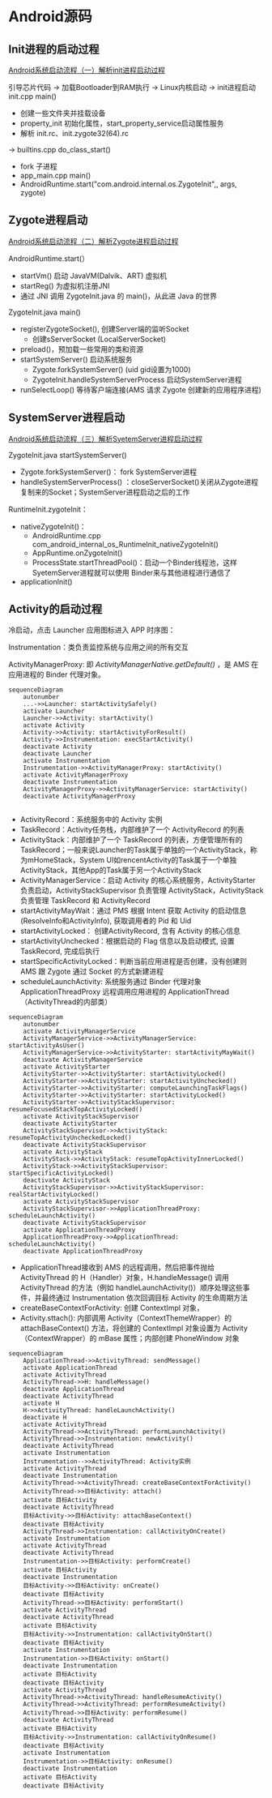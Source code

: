 # Android源码

## Init进程的启动过程

[Android系统启动流程（一）解析init进程启动过程](http://liuwangshu.cn/framework/booting/1-init.html)

引导芯片代码 -> 加载Bootloader到RAM执行 -> Linux内核启动 -> init进程启动 init.cpp main()

* 创建一些文件夹并挂载设备
* property_init 初始化属性，start_property_service启动属性服务
* 解析 init.rc、init.zygote32(64).rc

-> builtins.cpp do_class_start() 

* fork 子进程
* app_main.cpp main()
* AndroidRuntime.start("com.android.internal.os.ZygoteInit",, args, zygote)

## Zygote进程启动

[Android系统启动流程（二）解析Zygote进程启动过程](http://liuwangshu.cn/framework/booting/2-zygote.html)

AndroidRuntime.start(）

* startVm() 启动 JavaVM(Dalvik、ART) 虚拟机
* startReg() 为虚拟机注册JNI
* 通过 JNI 调用 ZygoteInit.java 的 main()，从此进 Java 的世界

 ZygoteInit.java main()

* registerZygoteSocket(), 创建Server端的监听Socket
  * 创建sServerSocket (LocalServerSocket)  
* preload()，预加载一些常用的类和资源
* startSystemServer() 启动系统服务
  * Zygote.forkSystemServer() (uid gid设置为1000)
  * ZygoteInit.handleSystemServerProcess 启动SystemServer进程
* runSelectLoop() 等待客户端连接(AMS 请求 Zygote 创建新的应用程序进程)

## SystemServer进程启动

[Android系统启动流程（三）解析SyetemServer进程启动过程](http://liuwangshu.cn/framework/booting/3-syetemserver.html)

ZygoteInit.java startSystemServer()

* Zygote.forkSystemServer()： fork SystemServer进程
* handleSystemServerProcess() ：closeServerSocket()关闭从Zygote进程复制来的Socket；SystemServer进程启动之后的工作

RuntimeInit.zygoteInit：

* nativeZygoteInit()：
  * AndroidRuntime.cpp com_android_internal_os_RuntimeInit_nativeZygoteInit()
  * AppRuntime.onZygoteInit()
  * ProcessState.startThreadPool()：启动一个Binder线程池，这样SyetemServer进程就可以使用
Binder来与其他进程进行通信了
* applicationInit()



## Activity的启动过程

冷启动，点击 Launcher 应用图标进入 APP 时序图：

Instrumentation：类负责监控系统与应用之间的所有交互

ActivityManagerProxy: 即 *ActivityManagerNative.getDefault()* ，是 AMS 在应用进程的 Binder 代理对象。

```mermaid
sequenceDiagram
    autonumber
    ...->>Launcher: startActivitySafely()
    activate Launcher
    Launcher->>Activity: startActivity()
    activate Activity
    Activity->>Activity: startActivityForResult()
    Activity->>Instrumentation: execStartActivity()
    deactivate Activity
    deactivate Launcher
    activate Instrumentation
    Instrumentation->>ActivityManagerProxy: startActivity()
    activate ActivityManagerProxy
    deactivate Instrumentation
    ActivityManagerProxy->>ActivityManagerService: startActivity()
    deactivate ActivityManagerProxy
    
```

* ActivityRecord：系统服务中的 Activity 实例
* TaskRecord：Activity任务栈，内部维护了一个 ActivityRecord 的列表
* ActivityStack：内部维护了一个 TaskRecord 的列表，方便管理所有的 TaskRecord；一般来说Launcher的Task属于单独的一个ActivityStack，称为mHomeStack，System UI如rencentActivity的Task属于一个单独ActivityStack，其他App的Task属于另一个ActivityStack
* ActivityManagerService：启动 Activity 的核心系统服务，ActivityStarter 负责启动，ActivityStackSupervisor 负责管理 ActivityStack，ActivityStack 负责管理 TaskRecord 和 ActivityRecord
* startActivityMayWait：通过 PMS 根据 Intent 获取 Activity 的启动信息 (ResolveInfo和ActivityInfo), 获取调用者的 Pid 和 Uid
* startActivityLocked： 创建ActivityRecord, 含有 Activity 的核心信息
* startActivityUnchecked：根据启动的 Flag 信息以及启动模式, 设置 TaskRecord, 完成后执行
* startSpecificActivityLocked：判断当前应用进程是否创建，没有创建则 AMS 跟 Zygote 通过 Socket 的方式新建进程
* scheduleLaunchActivity: 系统服务通过 Binder 代理对象 ApplicationThreadProxy 远程调用应用进程的 ApplicationThread（ActivityThread的内部类）
```mermaid
sequenceDiagram
    autonumber
    activate ActivityManagerService
    ActivityManagerService->>ActivityManagerService: startActivityAsUser()
    ActivityManagerService->>ActivityStarter: startActivityMayWait()
    deactivate ActivityManagerService
    activate ActivityStarter
    ActivityStarter->>ActivityStarter: startActivityLocked()
    ActivityStarter->>ActivityStarter: startActivityUnchecked()
    ActivityStarter->>ActivityStarter: computeLaunchingTaskFlags()
    ActivityStarter->>ActivityStarter: startActivityLocked()
    ActivityStarter->>ActivityStackSupervisor: resumeFocusedStackTopActivityLocked()
    activate ActivityStackSupervisor
    deactivate ActivityStarter
    ActivityStackSupervisor->>ActivityStack: resumeTopActivityUncheckedLocked()
    deactivate ActivityStackSupervisor
    activate ActivityStack
    ActivityStack->>ActivityStack: resumeTopActivityInnerLocked()
    ActivityStack->>ActivityStackSupervisor: startSpecificActivityLocked()
    deactivate ActivityStack
    ActivityStackSupervisor->>ActivityStackSupervisor: realStartActivityLocked()
    activate ActivityStackSupervisor
    ActivityStackSupervisor->>ApplicationThreadProxy: scheduleLaunchActivity()
    deactivate ActivityStackSupervisor
    activate ApplicationThreadProxy
    ApplicationThreadProxy->>ApplicationThread: scheduleLaunchActivity()
    deactivate ApplicationThreadProxy
```

* ApplicationThread接收到 AMS 的远程调用，然后把事件抛给 ActivityThread 的 H（Handler）对象，H.handleMessage() 调用 ActivityThread 的方法（例如 handleLaunchActivity()）顺序处理这些事件，并最终通过 Instrumentation 依次回调目标 Activity 的生命周期方法
* createBaseContextForActivity: 创建 ContextImpl 对象，
* Activity.sttach(): 内部调用 Activity（ContextThemeWrapper）的 attachBaseContext() 方法，将创建的 ContextImpl  对象设置为 Activity（ContextWrapper）的 mBase 属性；内部创建 PhoneWindow 对象

```mermaid
sequenceDiagram
    ApplicationThread->>ActivityThread: sendMessage()
    activate ApplicationThread
    activate ActivityThread
    ActivityThread->>H: handleMessage()
    deactivate ApplicationThread
    deactivate ActivityThread
    activate H
    H->>ActivityThread: handleLaunchActivity()
    deactivate H
    activate ActivityThread
    ActivityThread->>ActivityThread: performLaunchActivity()
    ActivityThread->>Instrumentation: newActivity()
    deactivate ActivityThread
    activate Instrumentation
    Instrumentation-->>ActivityThread: Activity实例
    activate ActivityThread
    deactivate Instrumentation
    ActivityThread->>ActivityThread: createBaseContextForActivity()
    ActivityThread->>目标Activity: attach()
    activate 目标Activity
    deactivate ActivityThread
    目标Activity->>目标Activity: attachBaseContext()
    deactivate 目标Activity
    ActivityThread->>Instrumentation: callActivityOnCreate()
    activate Instrumentation
    activate ActivityThread
    deactivate ActivityThread
    Instrumentation->>目标Activity: performCreate()
    activate 目标Activity
    deactivate Instrumentation
    目标Activity->>目标Activity: onCreate()
    deactivate 目标Activity
    ActivityThread->>目标Activity: performStart()
    activate ActivityThread
    deactivate ActivityThread
    activate 目标Activity
    目标Activity->>Instrumentation: callActivityOnStart()
    deactivate 目标Activity
    activate Instrumentation
    Instrumentation->>目标Activity: onStart()
    deactivate Instrumentation
    activate 目标Activity
    deactivate 目标Activity
    activate ActivityThread
    ActivityThread->>ActivityThread: handleResumeActivity()
    ActivityThread->>ActivityThread: performResumeActivity()
    ActivityThread->>目标Activity: performResume()
    deactivate ActivityThread
    activate 目标Activity
    目标Activity->>Instrumentation: callActivityOnResume()
    deactivate 目标Activity
    activate Instrumentation
    Instrumentation->>目标Activity: onResume()
    deactivate Instrumentation
    activate 目标Activity
    deactivate 目标Activity
    
    

```